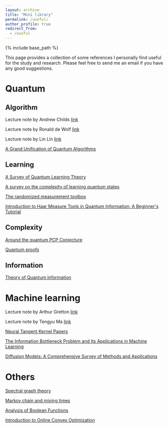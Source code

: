 ```yaml
---
layout: archive
title: "Mini library"
permalink: /useful/
author_profile: true
redirect_from:
  - /useful
---
```


{% include base_path %}

This page provides a collection of some references I personally find useful for the study and research. Please feel free to send me an email if you have any good suggestions.

# Quantum


**Algorithm**
------
Lecture note by Andrew Childs [link](http://www.cs.umd.edu/~amchilds/qa/)
   
Lecture note by Ronald de Wolf [link](https://homepages.cwi.nl/~rdewolf/qcnotes.pdf)

Lecture note by Lin Lin [link](https://math.berkeley.edu/~linlin/qasc/qasc_notes.pdf)
  
[A Grand Unification of Quantum Algorithms](https://arxiv.org/abs/2105.02859)


**Learning**
-----
[A Survey of Quantum Learning Theory](https://arxiv.org/abs/1701.06806)

[A survey on the complexity of learning quantum states](https://arxiv.org/abs/2305.20069)

[The randomized measurement toolbox](https://arxiv.org/abs/2203.11374)

[Introduction to Haar Measure Tools in Quantum Information: A Beginner's Tutorial](https://arxiv.org/abs/2307.08956)


**Complexity**
------
[Around the quantum PCP Conjecture](http://users.cms.caltech.edu/~vidick/teaching/286_qPCP/index.html)
   
[Quantum proofs](https://arxiv.org/abs/1610.01664)


**Information**
------
[Theory of Quantum Information](https://cs.uwaterloo.ca/~watrous/TQI-notes/)



# Machine learning

Lecture note by Arthur Gretton [link](http://www.gatsby.ucl.ac.uk/~gretton/coursefiles/rkhscourse.html)

Lecture note by Tengyu Ma [link](https://docs.google.com/viewer?url=https://raw.githubusercontent.com/tengyuma/cs229m_notes/main/master.pdf)

[Neural Tangent Kernel Papers](https://github.com/kwignb/NeuralTangentKernel-Papers)

[The Information Bottleneck Problem and Its Applications in Machine Learning](https://arxiv.org/abs/2004.14941)

[Diffusion Models: A Comprehensive Survey of Methods and Applications](https://arxiv.org/abs/2209.00796)

# Others
[Spectral graph theory](http://cs-www.cs.yale.edu/homes/spielman/sagt/sagt.pdf)
   
[Markov chain and mixing times](http://www.cs.cmu.edu/~15859n/RelatedWork/MarkovChains-MixingTimes.pdf)
   
[Analysis of Boolean Functions](https://arxiv.org/abs/2105.10386)

[Introduction to Online Convex Optimization](https://arxiv.org/abs/1909.05207)
